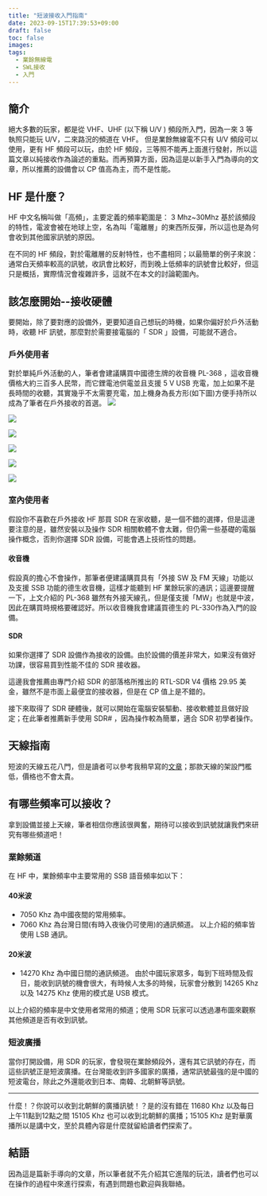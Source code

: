 ```yaml
---
title: "短波接收入門指南"
date: 2023-09-15T17:39:53+09:00
draft: false
toc: false
images:
tags:
  - 業餘無線電
  - SWL接收
  - 入門
---
```

## 簡介
絕大多數的玩家，都是從 VHF、UHF (以下稱 U/V ) 頻段所入門，因為一來 3 等執照只能玩 U/V，二來路況的頻道在 VHF。
但是業餘無線電不只有 U/V 頻段可以使用，更有 HF 頻段可以玩，由於 HF 頻段，三等照不能再上面進行發射，所以這篇文章以純接收作為論述的重點。而再預算方面，因為這是以新手入門為導向的文章，所以推薦的設備會以 CP 值高為主，而不是性能。

## HF 是什麼？
HF 中文名稱叫做「高頻」，主要定義的頻率範圍是： 3 Mhz~30Mhz 基於該頻段的特性，電波會被在地球上空，名為叫「電離層」的東西所反彈，所以這也是為何會收到其他國家訊號的原因。

在不同的 HF 頻段，對於電離層的反射特性，也不盡相同；以最簡單的例子來說：通常白天頻率較高的訊號，收訊會比較好，而到晚上低頻率的訊號會比較好，但這只是概括，實際情況會複雜許多，這就不在本文的討論範圍內。

## 該怎麼開始--接收硬體
要開始，除了要對應的設備外，更要知道自己想玩的時機，如果你偏好於戶外活動時，收聽 HF 訊號，那麼對於需要接電腦的「 SDR 」設備，可能就不適合。

### 戶外使用者
對於單純戶外活動的人，筆者會建議購買中國德生牌的收音機 PL-368 ，這收音機價格大約三百多人民幣，而它鋰電池供電並且支援 5 V USB 充電，加上如果不是長時間的收聽，其實幾乎不太需要充電，加上機身為長方形(如下圖)方便手持所以成為了筆者在戶外接收的首選。
![](https://hackmd.io/_uploads/B1cjw9WJ6.jpg)

![](https://hackmd.io/_uploads/r1ciwq-1T.jpg)

![](https://hackmd.io/_uploads/Bkqsv9byT.jpg)

![](https://hackmd.io/_uploads/HJ9iw9ZJp.jpg)

![](https://hackmd.io/_uploads/Sk5ov5ZyT.jpg)

![](https://hackmd.io/_uploads/B1qiD9Wy6.jpg)

### 室內使用者

假設你不喜歡在戶外接收 HF 那買 SDR 在家收聽，是一個不錯的選擇，但是這邊要注意的是，雖然安裝以及操作 SDR 相關軟體不會太難，但仍需一些基礎的電腦操作概念，否則你選擇 SDR 設備，可能會遇上技術性的問題。

#### 收音機

假設真的擔心不會操作，那筆者便建議購買具有「外接 SW 及 FM 天線」功能以及支援 SSB 功能的德生收音機，這樣才能聽到 HF 業餘玩家的通訊；這邊要提醒一下，上文介紹的 PL-368 雖然有外接天線孔，但是僅支援「MW」也就是中波，因此在購買時規格要確認好。所以收音機我會建議買德生的 PL-330作為入門的設備。

#### SDR

如果你選擇了 SDR 設備作為接收的設備。由於設備的價差非常大，如果沒有做好功課，很容易買到性能不佳的 SDR 接收器。

這邊我會推薦由專門介紹 SDR 的部落格所推出的 RTL-SDR V4 價格 29.95 美金，雖然不是市面上最便宜的接收器，但是在 CP 值上是不錯的。

接下來取得了 SDR 硬體後，就可以開始在電腦安裝驅動、接收軟體並且做好設定；在此筆者推薦新手使用 SDR# ，因為操作較為簡單，適合 SDR 初學者操作。

## 天線指南

短波的天線五花八門，但是讀者可以參考我稍早寫的[文章](https://yakumo.tw/posts/2023/09/ant/)；那款天線的架設門檻低，價格也不會太貴。

## 有哪些頻率可以接收？

拿到設備並接上天線，筆者相信你應該很興奮，期待可以接收到訊號就讓我們來研究有哪些頻道吧！

### 業餘頻道

在 HF 中，業餘頻率中主要常用的 SSB 語音頻率如以下：
#### 40米波
* 7050 Khz 為中國夜間的常用頻率。
* 7060 Khz 為台灣日間(有時入夜後仍可使用)的通訊頻道。
以上介紹的頻率皆使用 LSB 通訊。

#### 20米波

* 14270 Khz 為中國日間的通訊頻道。
由於中國玩家眾多，每到下班時間及假日，能收到訊號的機會很大，有時候人太多的時候，玩家會分散到 14265 Khz 以及 14275 Khz 
使用的模式是 USB 模式。

以上介紹的頻率是中文使用者常用的頻道；使用 SDR 玩家可以透過瀑布圖來觀察其他頻道是否有收到訊號。

### 短波廣播

當你打開設備，用 SDR 的玩家，會發現在業餘頻段外，還有其它訊號的存在，而這些訊號正是短波廣播。在台灣能收到許多國家的廣播，通常訊號最強的是中國的短波電台，除此之外還能收到日本、南韓、北朝鮮等訊號。

***

什麼！？你說可以收到北朝鮮的廣播訊號！？是的沒有錯在 11680 Khz 以及每日上午11點到12點之間 15105 Khz 也可以收到北朝鮮的廣播；15105 Khz 是對華廣播所以是講中文，至於具體內容是什麼就留給讀者們探索了。

## 結語
因為這是篇新手導向的文章，所以筆者就不先介紹其它進階的玩法，讀者們也可以在操作的過程中來進行探索，有遇到問題也歡迎與我聯絡。

